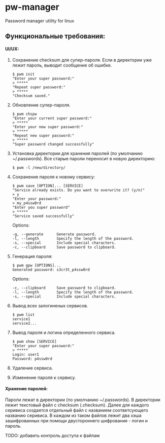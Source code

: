 # pw-manager
Password manager utility for linux



## Функциональные требования:

#### UI/UX:

1. Сохранение checksum для супер-пароля. Если в директории уже лежит пароль, выводит сообщение об ошибке.
    ```shell
    $ pwm init 
    "Enter your super password:"
    > *****
    "Repeat super password:"
    > *****
    "Checksum saved."
     ```
2. Обновление супер-пароля.
    ```shell
    $ pwm chspw 
    "Enter your current super password:"
    > *****
    "Enter your new super password:"
    > *****
    "Repeat new super password:"
    > *****
    "Super password changed successfully"
    ```

3. Установка директории для хранения паролей (по умолчанию ~/.passwords). Все старые пароли переносит в новую директорию:
    ```shell
    $ pwm -l /new/directory/
    ```
4. Сохранение пароля к новому сервису:
    ```shell
   $ pwm save [OPTION]... [SERVICE]
   "Service already exists. Do you want to overwrite it? (y/n)"
   > y
   "Enter your password:"
   > my_p4ssw0rd
   "Enter you super password"
   > *****
   "Service saved successfully"
   ```
   Options:
   ```
   -g, --generate      Generate password.
   -l, --length        Specify the length of the password.
   -s, --special       Include special characters.
   -c, --clipboard     Save password to clipboard.
   ```
5. Генерация пароля:
   ```shell
   $ pwm gpw [OPTIONS]...
   Generated password: s3cr3t_p4ssw0rd
   ```
   Options:
   ```
   -c, --clipboard     Save password to clipboard.
   -l, --length        Specify the length of the password.
   -s, --special       Include special characters.
   ```
6. Вывод всех залогиненых сервисов.
   ```shell
   $ pwm list
   service1
   service2...
   ```
7. Вывод пароля и логина определенного сервиса.
   ```shell
   $ pwm show [SERVICE]
   "Enter your super password:"
   > *****
   Login: user1
   Password: p4ssw0rd  
   ```
8. Удаление сервиса.
9. Изменение пароля к сервису.

#### Хранение паролей:

Пароли лежат в директории (по умолчанию ~/.passwords). В директории лежит текстовый файл с checksum (.checksum). Далее для каждого серивиса создается отдельный файл с названием соответсующего названию серивиса. В каждом из таком файлов лежит два хэша зашифрованных при помощи двустороннего шифрования - логин и пароль.

TODO: добавить контроль доступа к файлам



